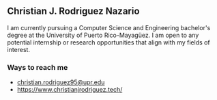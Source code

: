 ## Christian J. Rodriguez Nazario
I am currently pursuing a Computer Science and Engineering bachelor's degree at the University of Puerto Rico-Mayagüez. I am open to any potential internship or research opportunities that align with my fields of interest.


### Ways to reach me 
- christian.rodriguez95@upr.edu
- https://www.christianjrodriguez.tech/
    
    
